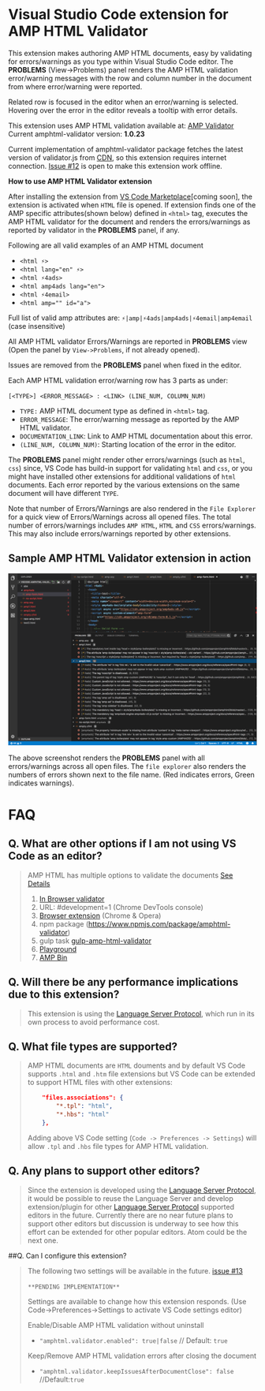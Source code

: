 # Visual Studio Code extension for AMP HTML Validator

This extension makes authoring AMP HTML documents, easy by validating for
errors/warnings as you type within Visual Studio Code editor.
The **PROBLEMS** (View->Problems) panel renders the
AMP HTML validation error/warning messages with the row and column number in
the document from where error/warning were reported.

Related row is focused in the editor when an error/warning is selected.
Hovering over the error in the editor reveals a tooltip with error details.

This extension uses AMP HTML validation available at:
[AMP Validator](https://www.npmjs.com/package/amphtml-validator)
Current amphtml-validator version: **1.0.23**

Current implementation of amphtml-validator package fetches the latest version
of validator.js from [CDN](https://cdn.ampproject.org/v0/validator.js), so
this extension requires internet connection.
[Issue #12](https://github.com/diparikh-project/vscode-amphtml-validator/issues/12) is open to make this extension work offline.

**How to use AMP HTML Validator extension**

After installing the extension from
[VS Code Marketplace](https://marketplace.visualstudio.com/VSCode)[coming soon], the
extension is activated when `HTML` file is opened. If extension finds one of
the AMP specific attributes(shown below) defined in `<html>` tag, executes the
AMP HTML validator for the document and renders the errors/warnings as
reported by validator in the **PROBLEMS** panel, if any.

Following are all valid examples of an AMP HTML document

- `<html ⚡>`
- `<html lang="en" ⚡>`
- `<html ⚡4ads>`
- `<html amp4ads lang="en">`
- `<html ⚡4email>`
- `<html amp="" id="a">`

Full list of valid amp attributes are:
`⚡|amp|⚡4ads|amp4ads|⚡4email|amp4email` (case insensitive)

All AMP HTML validator Errors/Warnings are reported in **PROBLEMS** view
(Open the panel by `View->Problems`, if not already opened).

Issues are removed from the **PROBLEMS** panel when fixed in the editor.

Each AMP HTML validation error/warning row has 3 parts as under:

`[<TYPE>] <ERROR_MESSAGE> : <LINK> (LINE_NUM, COLUMN_NUM)`

- `TYPE:` AMP HTML document type as defined in `<html>` tag.
- `ERROR_MESSAGE`: The error/warning message as reported by the AMP HTML validator.
- `DOCUMENTATION_LINK`: Link to AMP HTML documentation about this error.
- `(LINE_NUM, COLUMN_NUM)`: Starting location of the error in the editor.

The **PROBLEMS** panel might render other errors/warnings
(such as `html`, `css`) since, VS Code has build-in support for validating
`html` and `css`, or you might have installed other extensions for
additional validations of `html` documents. Each error reported by the
various extensions on the same document will have different `TYPE`.

Note that number of Errors/Warnings are also rendered in the `File Explorer`
for a quick view of Errors/Warnings across all opened files. The total
number of errors/warnings includes `AMP HTML`, `HTML` and `CSS`
errors/warnings. This may also include errors/warnings reported by other
extensions.

## Sample AMP HTML Validator extension in action

![Validator extension in action](./image/amp-intro.png)

The above screenshot renders the **PROBLEMS** panel with all errors/warnings
across all open files. The `file explorer` also renders the numbers of
errors shown next to the file name.
(Red indicates errors, Green indicates warnings).

# FAQ

## Q. What are other options if I am not using VS Code as an editor?

> AMP HTML has multiple options to validate the documents
> [See Details](https://www.ampproject.org/docs/fundamentals/validate)
>
> 1. [In Browser validator](https://validator.ampproject.org/)
> 2. URL: #development=1 (Chrome DevTools console)
> 3. [Browser extension](https://chrome.google.com/webstore/detail/amp-validator/nmoffdblmcmgeicmolmhobpoocbbmknc?hl=en) (Chrome & Opera)
> 4. npm package (https://www.npmjs.com/package/amphtml-validator)
> 5. gulp task [gulp-amp-html-validator](https://www.npmjs.com/package/gulp-amphtml-validator)
> 6. [Playground](https://ampbyexample.com/playground/)
> 7. [AMP Bin](https://ampb.in/)

## Q. Will there be any performance implications due to this extension?

> This extension is using the [Language Server Protocol](https://microsoft.github.io/language-server-protocol/),
> which run in its own process to avoid performance cost.

## Q. What file types are supported?

> AMP HTML documents are `HTML` douments and by default VS Code supports
> `.html` and `.htm` file extensions but VS Code can be extended to support
> HTML files with other extensions:
>
> ```json
>     "files.associations": {
>         "*.tpl": "html",
>         "*.hbs": "html"
>     },
> ```
>
> Adding above VS Code setting (`Code -> Preferences -> Settings`)
> will allow `.tpl` and `.hbs` file types for AMP HTML validation.

## Q. Any plans to support other editors?

> Since the extension is developed using the [Language Server Protocol](https://microsoft.github.io/language-server-protocol/), it would be possible
> to reuse the Language Server and develop extension/plugin for other
> [Language Server Protocol](https://microsoft.github.io/language-server-protocol/)
> supported editors in the future.
> Currently there are no near future plans to support other editors but
> discussion is underway to see how this effort can be extended for other
> popular editors. Atom could be the next one.

##Q. Can I configure this extension?

> The following two settings will be available in the future.
> [issue #13](https://github.com/diparikh-project/vscode-amphtml-validator/issues/13)
>
> `**PENDING IMPLEMENTATION**`
>
> Settings are available to change how this extension responds.
> (Use Code->Preferences->Settings to activate VS Code settings editor)
>
> Enable/Disable AMP HTML validation without uninstall
>
> - `"amphtml.validator.enabled": true|false` // Default: `true`
>
> Keep/Remove AMP HTML validation errors after closing the document
>
> - `"amphtml.validator.keepIssuesAfterDocumentClose": false` //Default:`true`
